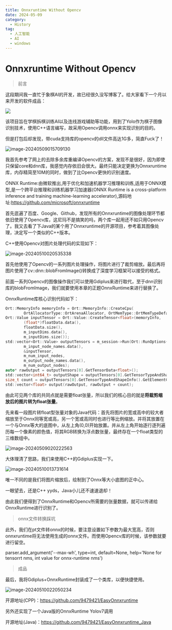 ```yaml
---
title: Onnxruntime Without Opencv
date: 2024-05-09
category:
  - History
tag:
  - 人工智能
  - AI
  - windows
---
```


# Onnxruntime Without Opencv

> 前言

这段期间我一直忙于象棋AI的开发，故已经很久没写博客了。给大家看下一个月以来开发的软件成品：

![](https://wqby-1304194722.cos.ap-nanjing.myqcloud.com/img/chesss234325483548385.png)

该项目旨在学棋拆棋训练AI以及连线游戏辅助等功能，用到了Yolo作为棋子图像识别技术，使用C++语言编写，故采用Opencv调用onnx来实现识别的目的。

但是打包后却发现，带cuda支持库的opencv的dll文件高达1G多，简直Fuck了！

![image-20240509015709130](https://wqby-1304194722.cos.ap-nanjing.myqcloud.com/img/202405090157211.png)

我首先参考了网上的去除多余库重编译Opencv的方案，发现不是很好，因为即使只保留core和dnn库，我感觉内存依旧会很大。最终只能决定更换为Onnxruntime库，内存精简至10M的同时，做到了比Opencv更快的识别速度。

ONNX Runtime:由微软推出,用于优化和加速机器学习推理和训练,适用于ONNX模型,是一个跨平台推理和训练机器学习加速器(ONNX Runtime is a cross-platform inference and training machine-learning accelerator),源码地址:https://github.com/microsoft/onnxruntime

首先逛遍了百度、Google、Github，发现所有的Onnxruntime的图像处理环节都依旧使用了Opencv库，这尼玛不是搞笑的吗，两个库一起用还不如只用Opencv了。我又去看了下Java的某个用了Onnxruntime的开源项目，参考着其图像处理，决定写一个类似的C++版本。

C++使用Opencv对图片处理代码的实现如下：

![image-20240510020535338](https://wqby-1304194722.cos.ap-nanjing.myqcloud.com/img/202405100205385.png)

首先他使用了Opencv的一系列图片处理操作，将图片进行了裁剪缩放。最后再将图片使用了cv::dnn::blobFromImage()转换成了深度学习框架可以接受的格式。

前面一系列Opencv的图像操作我们可以使用Gdiplus来进行取代，至于dnn识别库的blobFromImage，我们就要使用本章的正题OnnxRuntime来进行替换了。

OnnxRuntime库核心识别代码如下：

```c
Ort::MemoryInfo memoryInfo = Ort::MemoryInfo::CreateCpu(
        OrtAllocatorType::OrtArenaAllocator, OrtMemType::OrtMemTypeDefault);
Ort::Value inputTensor = Ort::Value::CreateTensor<float>(memoryInfo,
        (float*)floatData.data(),
        floatData.size(),
        m_inputDims.data(),
        m_inputDims.size());
std::vector<Ort::Value> outputTensors = m_session->Run(Ort::RunOptions{ nullptr },
        m_input_node_names.data(),
        &inputTensor,
        m_num_input_nodes,
        m_output_node_names.data(),
        m_num_output_nodes);
auto* rawOutput = outputTensors[0].GetTensorData<float>();
std::vector<int64_t> outputShape = outputTensors[0].GetTensorTypeAndShapeInfo().GetShape();
size_t count = outputTensors[0].GetTensorTypeAndShapeInfo().GetElementCount();
std::vector<float> output(rawOutput, rawOutput + count);
```

由此可见两个库的共同点就是需要float张量，所以我们的核心目的就是**将裁剪缩放后的图片转为float张量**。

先来看一段图片转float型张量对象的Java代码：首先将图片的宽或高中的较大者缩放至于Onnx同等宽或高，另一个宽或高同时也进行等比例缩放。并将其放置在一个与Onnx等大的底图中，从左上角(0,0)开始放置。并从左上角开始逐行逐列遍历每一个像素的颜色值，将其RGB转换为浮点数张量，最终存在一个float类型的三维数组中。

![image-20240509020222563](https://wqby-1304194722.cos.ap-nanjing.myqcloud.com/img/202405090202604.png)

大体理清了思路，我们来使用C++的Gdiplus实现一下。

![image-20240510013731614](https://wqby-1304194722.cos.ap-nanjing.myqcloud.com/img/202405100137752.png)

唯一不同的是我们将图片缩放后，绘制到了Onnx等大小底图的正中心。

一眼望去，还是C++ yyds，Java小儿还不速速退却！

由此我们便得到了OnnxRuntime和Opencv所需要的张量数据，就可以传递给OnnxRuntime进行识别了。

> onnx文件转换踩坑

此外，我们在pt文件转onnx的时候，要注意设置如下参数为最大宽高，否则onnxruntime将无法使用生成的onnx文件。而使用Opencv库的时候，该参数就要进行留空。

parser.add_argument('--max-wh', type=int, default=None, help='None for tensorrt nms, int value for onnx-runtime nms')

> 成品
>

最后，我将Gdiplus+OnnxRuntime封装成了一个类库，以便快捷使用。

![image-20240510022050234](https://wqby-1304194722.cos.ap-nanjing.myqcloud.com/img/202405100220273.png)



开源地址(CPP)：https://github.com/9479421/EasyOnnxruntime

另外还实现了一个Java版的OnnxRuntime Yolov7调用

开源地址(Java)：https://github.com/9479421/EasyOnnxruntime_Java







